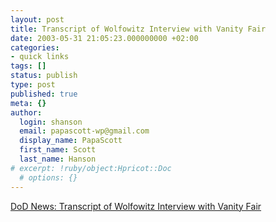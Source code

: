 ```yaml
---
layout: post
title: Transcript of Wolfowitz Interview with Vanity Fair
date: 2003-05-31 21:05:23.000000000 +02:00
categories:
- quick links
tags: []
status: publish
type: post
published: true
meta: {}
author:
  login: shanson
  email: papascott-wp@gmail.com
  display_name: PapaScott
  first_name: Scott
  last_name: Hanson
# excerpt: !ruby/object:Hpricot::Doc
  # options: {}
---
```

<p><a title="Did he really say what everyone says he said?" href="http://www.defenselink.mil/transcripts/2003/tr20030509-depsecdef0223.html">DoD News: Transcript of Wolfowitz Interview with Vanity Fair</a></p>
